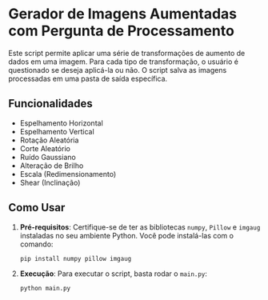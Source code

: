 
# Gerador de Imagens Aumentadas com Pergunta de Processamento

Este script permite aplicar uma série de transformações de aumento de dados em uma imagem. Para cada tipo de transformação, o usuário é questionado se deseja aplicá-la ou não. O script salva as imagens processadas em uma pasta de saída específica.

## Funcionalidades

- Espelhamento Horizontal
- Espelhamento Vertical
- Rotação Aleatória
- Corte Aleatório
- Ruído Gaussiano
- Alteração de Brilho
- Escala (Redimensionamento)
- Shear (Inclinação)

## Como Usar

1. **Pré-requisitos**: Certifique-se de ter as bibliotecas `numpy`, `Pillow` e `imgaug` instaladas no seu ambiente Python. Você pode instalá-las com o comando:

   ```bash
   pip install numpy pillow imgaug
   ```

2. **Execução**: Para executar o script, basta rodar o `main.py`:

   ```bash
   python main.py
   ```
